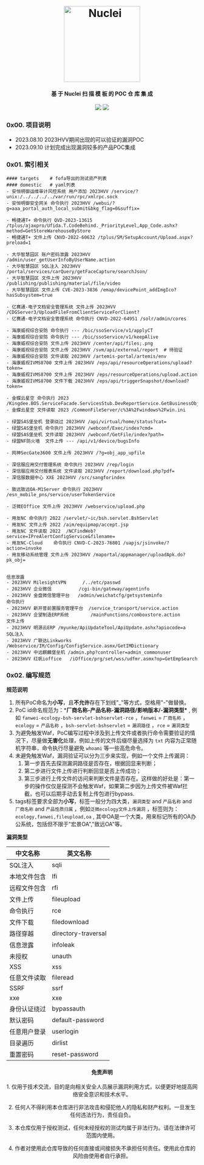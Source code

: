 <h1 align="center">
  <br>
  <img src="https://mintlify.s3-us-west-1.amazonaws.com/nuclei/logo/light.png" width="200px" alt="Nuclei"></a>
</h1>

<h4 align="center">基 于 Nuclei 扫 描 模 板 的 POC 仓 库 集 成</h4>

<p align="center">
<a href="https://opensource.org/licenses/MIT"><img src="https://img.shields.io/badge/license-MIT-_red.svg"></a>
<a href="https://github.com/asaotomo/fofamap/issues"><img src="https://img.shields.io/badge/contributions-welcome-brightgreen.svg?style=flat"></a>

</p>

### 0x00. 项目说明
- 2023.08.10 2023HVV期间出现的可以验证的漏洞POC
- 2023.09.10 计划完成出现漏洞较多的产品POC集成


### 0x01. 索引相关
```
#### targets    # fofa导出的测试资产列表
#### domestic   # yaml列表
- 安恒明御运维审计风控系统 用户添加 2023HVV /service/?unix:/../../../../var/run/rpc/xmlrpc.sock
- 安恒明御安全网关 命令执行 2023HVV /webui/?g=aaa_portal_auth_local_submit&bkg_flag=0&suffix=

- 畅捷通T+ 命令执行 QVD-2023-13615 /tplus/ajaxpro/Ufida.T.CodeBehind._PriorityLevel,App_Code.ashx?method=GetStoreWarehouseByStore
- 畅捷通T+ 文件上传 CNVD-2022-60632 /tplus/SM/SetupAccount/Upload.aspx?preload=1

- 大华智慧园区 账户密码泄露 2023HVV /admin/user_getUserInfoByUserName.action
- 大华智慧园区 SQL注入 2023HVV /portal/services/carQuery/getFaceCapture/searchJson/
- 大华智慧园区 文件上传 2023HVV /publishing/publishing/material/file/video
- 大华智慧园区 文件上传 CVE-2023-3836 /emap/devicePoint_addImgIco?hasSubsystem=true

- 亿赛通-电子文档安全管理系统 文件上传 2023HVV /CDGServer3/UploadFileFromClientServiceForClient?
- 亿赛通-电子文档安全管理系统 命令执行 CNVD-2022-64951 /solr/admin/cores

- 海康威视综合安防 命令执行 --- /bic/ssoService/v1/applyCT
- 海康威视综合安防 命令执行 --- /bic/ssoService/v1/keepAlive
- 海康威视综合安防 文件上传 2023HVV /center/api/files;.png
- 海康威视综合安防 文件上传 2023HVV /svm/api/external/report  # 待验证
- 海康威视综合安防 文件读取 2023HVV /artemis-portal/artemis/env
- 海康威视IVMS8700 文件上传 2023HVV /eps/api/resourceOperations/upload?token=
- 海康威视IVMS8700 文件上传 2023HVV /eps/resourceOperations/upload.action
- 海康威视IVMS8700 文件下载 2023HVV /eps/api/triggerSnapshot/download?token=

- 金蝶云星空 命令执行 2023 /Kingdee.BOS.ServiceFacade.ServicesStub.DevReportService.GetBusinessObjectData.common.kdsvc
- 金蝶云星空 文件读取 2023 /CommonFileServer/c%3A%2Fwindows%2Fwin.ini

- 绿盟SAS堡垒机 登录绕过 2023HVV /api/virtual/home/status?cat=
- 绿盟SAS堡垒机 命令执行 2023HVV /webconf/Exec/index?cmd=
- 绿盟SAS堡垒机 文件读取 2023HVV /webconf/GetFile/index?path=
- 绿盟NF防火墙  文件上传 --- /api/v1/device/bugsInfo

- 网神SecGate3600 文件上传 2023HVV /?g=obj_app_upfile

- 深信服应用交付管理系统 命令执行 2023HVV /rep/login
- 深信服应用交付报表系统 文件读取 2023HVV /report/download.php?pdf=
- 深信服数据中心 XXE 2023HVV /src/sangforindex

- 致远致远OA-M1Server 命令执行 2023HVV /esn_mobile_pns/service/userTokenService

- 泛微EOffice 文件上传 2023HVV /webservice/upload.php

- 用友NC 命令执行 2022 /servlet/~ic/bsh.servlet.BshServlet
- 用友NC 文件上传 2022 /aim/equipmap/accept.jsp
- 用友NC 文件读取 2022  /NCFindWeb?service=IPreAlertConfigService&filename=
- 用友NC-Cloud    命令执行 CNVD-C-2023-76801 /uapjs/jsinvoke/?action=invoke
- 用友移动系统管理 文件上传 2023HVV /maportal/appmanager/uploadApk.do?pk_obj=


信息泄露
- 2023HVV MilesightVPN      /../etc/passwd
- 2023HVV 企业微信          /cgi-bin/gateway/agentinfo
- 2023HVV 金盘微信管理平台   /admin/weichatcfg/getsysteminfo
命令执行
- 2023HVV 新开普前置服务管理平台  /service_transport/service.action
- 2023HVV 企望制造ERP系统        /mainFunctions/comboxstore.action
文件上传
- 2023HVV 明源云ERP /myunke/ApiUpdateTool/ApiUpdate.ashx?apiocode=a
SQL注入
- 2023HVV 广联达Linkworks /Webservice/IM/Config/ConfigService.asmx/GetIMDictionary
- 2023HVV 中远麒麟堡垒机 /admin.php?controller=admin_commonuser
- 2023HVV 红帆ioffice   /iOffice/prg/set/wss/udfmr.asmx?op=GetEmpSearch
```
### 0x02. 编写规范
**规范说明**
1. 所有PoC命名为**小写**，且**不允许**存在下划线"_"等方式，空格用"-"做替换。
2. PoC id命名规范为：***厂商名称-产品名称-漏洞路径/影响版本/-漏洞类型\*** , 例如 `fanwei-ecology-bsh-servlet-bshservlet-rce` ，`fanwei` = `厂商名称` ，`ecology` = `产品名称` ，`bsh-servlet-bshservlet` = `漏洞路径` ，`rce` = `漏洞类型` 
3. 为避免触发Waf，PoC编写过程中涉及到上传文件或者执行命令需要验证的情况下，尽量做**无害化**处理，例如上传的文件后缀尽量选择为 `txt`  内容为正常随机字符串，命令执行尽量避免 `whoami` 等一些高危命令。
4. 未避免触发Waf，漏洞验证可以分为三步来实现，例如一个文件上传漏洞：
   1. 第一步首先去探测漏洞路径是否存在，根据回显来判断；
   2. 第二步进行文件上传进行判断回显是否上传成功；
   3. 第三步进行上传文件的访问来判断文件是否存在。这样做的好处是：第一步的操作仅仅是探测不会触发Waf，如果第二步因为上传文件被Waf拦截，也可以后期手动去复制上传包进行bypass.
5. tags标签要求全部为**小写**，标签一般分为四大类，`漏洞类型` and `产品名称` and `厂商名称` and `产品性质归属` ，例如`泛微ecology文件上传漏洞` ，标签则为：`ecology,fanwei,fileupload,oa` , 其中OA是一个大类，用来标记所有的OA办公系统，包括但不限于"宏景OA","致远OA"等。﻿

**漏洞类型**

| 中文名称     | 英文名称            |
| ------------ | ------------------- |
| SQL注入      | sqli                |
| 本地文件包含 | lfi                 |
| 远程文件包含 | rfi                 |
| 文件上传     | fileupload          |
| 命令执行     | rce                 |
| 文件下载     | filedownload        |
| 路径穿越     | directory-traversal |
| 信息泄露     | infoleak            |
| 未授权       | unauth              |
| XSS          | xss                 |
| 任意文件读取 | fileread            |
| SSRF         | ssrf                |
| xxe          | xxe                 |
| 身份认证绕过 | bypassauth          |
| 默认密码     | default-password    |
| 任意用户登录 | userlogin           |
| 目录遍历     | dirlist             |
| 重置密码     | reset-password      |



<h4 align="center">免责声明</h4>
<p align="center">1. 仅用于技术交流，目的是向相关安全人员展示漏洞利用方式，以便更好地提高网络安全意识和技术水平。</p>
<p align="center">2. 任何人不得利用本仓库进行非法攻击和侵犯他人的隐私和财产权利。一旦发生任何违法行为，责任自负。</p>
<p align="center">3. 本仓库仅用于授权测试，任何未经授权的测试均属于非法行为。请在法律许可范围内使用。</p>
<p align="center">4. 作者对使用此仓库导致的任何直接或间接损失不承担任何责任。使用此仓库的风险由使用者自行承担。</p>
